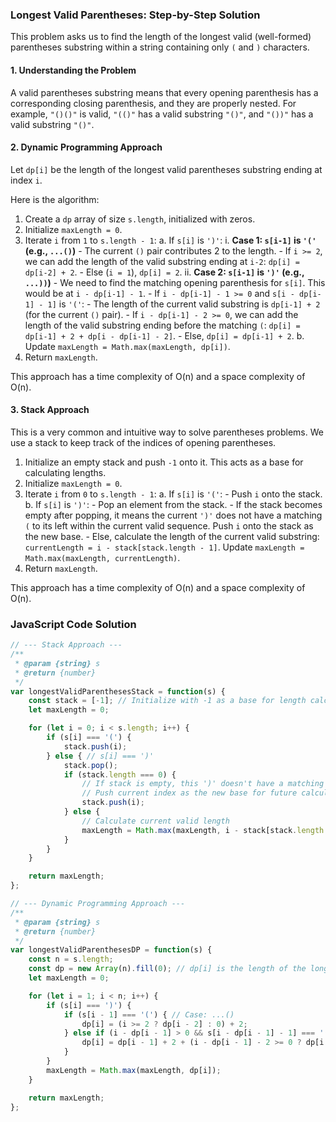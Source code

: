 ### Longest Valid Parentheses: Step-by-Step Solution

This problem asks us to find the length of the longest valid (well-formed) parentheses substring within a string containing only `(` and `)` characters.

#### 1. Understanding the Problem

A valid parentheses substring means that every opening parenthesis has a corresponding closing parenthesis, and they are properly nested. For example, `"()()"` is valid, `"(()"` has a valid substring `"()"`, and `"())"` has a valid substring `"()"`.

#### 2. Dynamic Programming Approach

Let `dp[i]` be the length of the longest valid parentheses substring ending at index `i`.

Here is the algorithm:

1.  Create a `dp` array of size `s.length`, initialized with zeros.
2.  Initialize `maxLength = 0`.
3.  Iterate `i` from `1` to `s.length - 1`:
    a. If `s[i]` is `')'`:
        i. **Case 1: `s[i-1]` is `'('` (e.g., `...()`)**
            -   The current `()` pair contributes 2 to the length.
            -   If `i >= 2`, we can add the length of the valid substring ending at `i-2`: `dp[i] = dp[i-2] + 2`.
            -   Else (`i = 1`), `dp[i] = 2`.
        ii. **Case 2: `s[i-1]` is `')'` (e.g., `...))`)**
            -   We need to find the matching opening parenthesis for `s[i]`. This would be at `i - dp[i-1] - 1`.
            -   If `i - dp[i-1] - 1 >= 0` and `s[i - dp[i-1] - 1]` is `'('`:
                -   The length of the current valid substring is `dp[i-1] + 2` (for the current `()` pair).
                -   If `i - dp[i-1] - 2 >= 0`, we can add the length of the valid substring ending before the matching `(`: `dp[i] = dp[i-1] + 2 + dp[i - dp[i-1] - 2]`.
                -   Else, `dp[i] = dp[i-1] + 2`.
    b. Update `maxLength = Math.max(maxLength, dp[i])`.
4.  Return `maxLength`.

This approach has a time complexity of O(n) and a space complexity of O(n).

#### 3. Stack Approach

This is a very common and intuitive way to solve parentheses problems. We use a stack to keep track of the indices of opening parentheses.

1.  Initialize an empty stack and push `-1` onto it. This acts as a base for calculating lengths.
2.  Initialize `maxLength = 0`.
3.  Iterate `i` from `0` to `s.length - 1`:
    a. If `s[i]` is `'('`:
        -   Push `i` onto the stack.
    b. If `s[i]` is `')'`:
        -   Pop an element from the stack.
        -   If the stack becomes empty after popping, it means the current `')'` does not have a matching `(` to its left within the current valid sequence. Push `i` onto the stack as the new base.
        -   Else, calculate the length of the current valid substring: `currentLength = i - stack[stack.length - 1]`. Update `maxLength = Math.max(maxLength, currentLength)`.
4.  Return `maxLength`.

This approach has a time complexity of O(n) and a space complexity of O(n).

### JavaScript Code Solution

```javascript
// --- Stack Approach ---
/**
 * @param {string} s
 * @return {number}
 */
var longestValidParenthesesStack = function(s) {
    const stack = [-1]; // Initialize with -1 as a base for length calculation
    let maxLength = 0;

    for (let i = 0; i < s.length; i++) {
        if (s[i] === '(') {
            stack.push(i);
        } else { // s[i] === ')'
            stack.pop();
            if (stack.length === 0) {
                // If stack is empty, this ')' doesn't have a matching '('
                // Push current index as the new base for future calculations
                stack.push(i);
            } else {
                // Calculate current valid length
                maxLength = Math.max(maxLength, i - stack[stack.length - 1]);
            }
        }
    }

    return maxLength;
};

// --- Dynamic Programming Approach ---
/**
 * @param {string} s
 * @return {number}
 */
var longestValidParenthesesDP = function(s) {
    const n = s.length;
    const dp = new Array(n).fill(0); // dp[i] is the length of the longest valid parentheses substring ending at i
    let maxLength = 0;

    for (let i = 1; i < n; i++) {
        if (s[i] === ')') {
            if (s[i - 1] === '(') { // Case: ...()
                dp[i] = (i >= 2 ? dp[i - 2] : 0) + 2;
            } else if (i - dp[i - 1] > 0 && s[i - dp[i - 1] - 1] === '(') { // Case: ...))
                dp[i] = dp[i - 1] + 2 + (i - dp[i - 1] - 2 >= 0 ? dp[i - dp[i - 1] - 2] : 0);
            }
        }
        maxLength = Math.max(maxLength, dp[i]);
    }

    return maxLength;
};
```